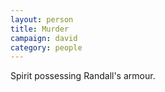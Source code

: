 ```yaml
---
layout: person
title: Murder
campaign: david
category: people
---
```


Spirit possessing Randall's armour.